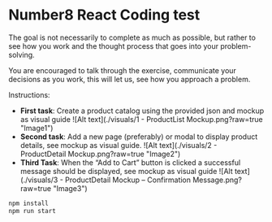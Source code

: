 # Number8 React Coding test

The goal is not necessarily to complete as much as possible, but rather to see how you work and the thought process that goes into your problem-solving.

You are encouraged to talk through the exercise, communicate your decisions as you work, this will let us, see how you approach a problem.

Instructions:

- **First task**: Create a product catalog using the provided json and mockup as visual guide
    ![Alt text](./visuals/1 - ProductList Mockup.png?raw=true "Image1")
- **Second task**: Add a new page (preferably) or modal to display product details, see mockup as visual guide.
    ![Alt text](./visuals/2 - ProductDetail Mockup.png?raw=true "Image2")
- **Third Task**: When the “Add to Cart” button is clicked a successful message should be displayed, see mockup as visual guide
    ![Alt text](./visuals/3 - ProductDetail Mockup – Confirmation Message.png?raw=true "Image3")

```sh
npm install
npm run start
```
